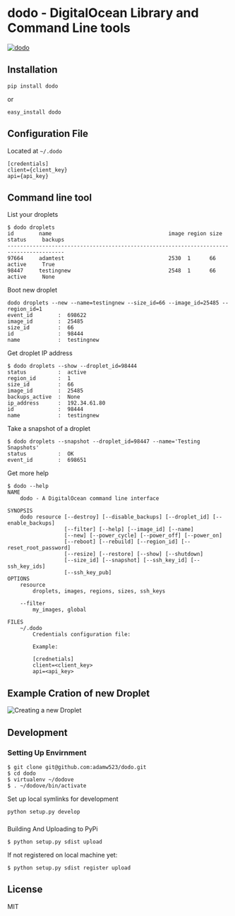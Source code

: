 # dodo - DigitalOcean Library and Command Line tools

[![dodo](http://adamw523.s3.amazonaws.com/dodo/dodo.png)](http://commons.wikimedia.org/wiki/File:Dodo_head_\(1848\).jpg)

## Installation
```
pip install dodo
```

or

```
easy_install dodo
```

## Configuration File

Located at `~/.dodo`

```
[credentials]
client={client_key}
api={api_key}
```

## Command line tool

List your droplets

```
$ dodo droplets
id        name                                     image region size status     backups
----------------------------------------------------------------------------------------
97664     adamtest                                 2530  1      66   active     True   
98447     testingnew                               2548  1      66   active     None  
```

Boot new droplet

```
dodo droplets --new --name=testingnew --size_id=66 --image_id=25485 --region_id=1
event_id        :  698622
image_id        :  25485
size_id         :  66
id              :  98444
name            :  testingnew
```

Get droplet IP address

```
$ dodo droplets --show --droplet_id=98444
status          :  active
region_id       :  1
size_id         :  66
image_id        :  25485
backups_active  :  None
ip_address      :  192.34.61.80
id              :  98444
name            :  testingnew
```

Take a snapshot of a droplet

```
$ dodo droplets --snapshot --droplet_id=98447 --name='Testing Snapshots'
status          :  OK
event_id        :  698651
```

Get more help

```
$ dodo --help
NAME
    dodo - A DigitalOcean command line interface

SYNOPSIS
    dodo resource [--destroy] [--disable_backups] [--droplet_id] [--enable_backups]
                  [--filter] [--help] [--image_id] [--name]
                  [--new] [--power_cycle] [--power_off] [--power_on]
                  [--reboot] [--rebuild] [--region_id] [--reset_root_password]
                  [--resize] [--restore] [--show] [--shutdown]
                  [--size_id] [--snapshot] [--ssh_key_id] [--ssh_key_ids]
                  [--ssh_key_pub]
OPTIONS
    resource
        droplets, images, regions, sizes, ssh_keys

    --filter
        my_images, global

FILES
    ~/.dodo
        Credentials configuration file:

        Example:

        [crednetials]
        client=<client_key>
        api=<api_key>
```


## Example Cration of new Droplet
![Creating a new Droplet](http://adamw523.s3.amazonaws.com/dodo/dodo_v1.gif)

## Development

### Setting Up Envirnment

```
$ git clone git@github.com:adamw523/dodo.git
$ cd dodo
$ virtualenv ~/dodove
$ . ~/dodove/bin/activate
```

Set up local symlinks for development
```
python setup.py develop
```

###

Building And Uploading to PyPi

```
$ python setup.py sdist upload
```

If not registered on local machine yet:

```
$ python setup.py sdist register upload
```

## License

MIT

